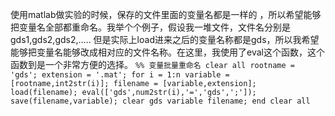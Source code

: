 使用matlab做实验的时候，保存的文件里面的变量名都是一样的 ，所以希望能够把变量名全部都重命名。我举个个例子，假设我一堆文件，文件名分别是gds1,gds2,gds2,..... 但是实际上load进来之后的变量名称都是gds，所以我希望能够把变量名能够改成相对应的文件名称。在这里，我使用了eval这个函数，这个函数到是一个非常方便的选择。
`%% 变量批量重命名
clear all
rootname = 'gds';
extension = '.mat';
for i = 1:n
    variable = [rootname,int2str(i)];
    filename = [variable,extension];
    load(filename);
    eval(['gds',num2str(i),'=','gds',';']);
    save(filename,variable);
    clear gds variable filename;
end
clear all`